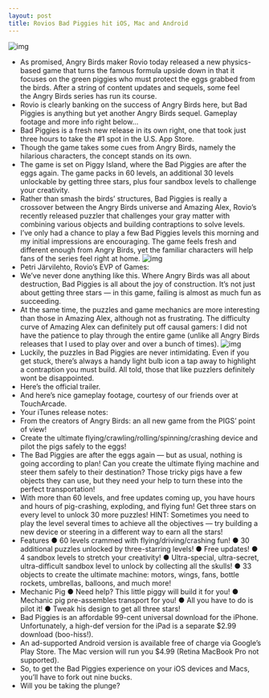 ```yaml
---
layout: post
title: Rovios Bad Piggies hit iOS, Mac and Android
---
```

![img](http://media.idownloadblog.com/wp-content/uploads/2012/09/Bad-Piggies-teaser-0041.jpg)
* As promised, Angry Birds maker Rovio today released a new physics-based game that turns the famous formula upside down in that it focuses on the green piggies who must protect the eggs grabbed from the birds. After a string of content updates and sequels, some feel the Angry Birds series has run its course.
* Rovio is clearly banking on the success of Angry Birds here, but Bad Piggies is anything but yet another Angry Birds sequel. Gameplay footage and more info right below…
* Bad Piggies is a fresh new release in its own right, one that took just three hours to take the #1 spot in the U.S. App Store.
* Though the game takes some cues from Angry Birds, namely the hilarious characters, the concept stands on its own.
* The game is set on Piggy Island, where the Bad Piggies are after the eggs again. The game packs in 60 levels, an additional 30 levels unlockable by getting three stars, plus four sandbox levels to challenge your creativity.
* Rather than smash the birds’ structures, Bad Piggies is really a crossover between the Angry Birds universe and Amazing Alex, Rovio’s recently released puzzler that challenges your gray matter with combining various objects and building contraptions to solve levels.
* I’ve only had a chance to play a few Bad Piggies levels this morning and my initial impressions are encouraging. The game feels fresh and different enough from Angry Birds, yet the familiar characters will help fans of the series feel right at home.
![img](http://media.idownloadblog.com/wp-content/uploads/2012/09/Bad-Piggies-iPad-screenshot-001.jpg)
* Petri Järvilehto, Rovio’s EVP of Games:
* We’ve never done anything like this. Where Angry Birds was all about destruction, Bad Piggies is all about the joy of construction. It’s not just about getting three stars — in this game, failing is almost as much fun as succeeding.
* At the same time, the puzzles and game mechanics are more interesting than those in Amazing Alex, although not as frustrating. The difficulty curve of Amazing Alex can definitely put off causal gamers: I did not have the patience to play through the entire game (unlike all Angry Birds releases that I used to play over and over a bunch of times).
![img](http://media.idownloadblog.com/wp-content/uploads/2012/09/Bad-Piggies-iPad-screenshot-002.jpg)
* Luckily, the puzzles in Bad Piggies are never intimidating. Even if you get stuck, there’s always a handy light bulb icon a tap away to highlight a contraption you must build. All told, those that like puzzlers definitely wont be disappointed.
* Here’s the official trailer.
* And here’s nice gameplay footage, courtesy of our friends over at TouchArcade.
* Your iTunes release notes:
* From the creators of Angry Birds: an all new game from the PIGS’ point of view!
* Create the ultimate flying/crawling/rolling/spinning/crashing device and pilot the pigs safely to the eggs!
* The Bad Piggies are after the eggs again — but as usual, nothing is going according to plan! Can you create the ultimate flying machine and steer them safely to their destination? Those tricky pigs have a few objects they can use, but they need your help to turn these into the perfect transportation!
* With more than 60 levels, and free updates coming up, you have hours and hours of pig-crashing, exploding, and flying fun! Get three stars on every level to unlock 30 more puzzles! HINT: Sometimes you need to play the level several times to achieve all the objectives — try building a new device or steering in a different way to earn all the stars!
* Features ● 60 levels crammed with flying/driving/crashing fun! ● 30 additional puzzles unlocked by three-starring levels! ● Free updates! ● 4 sandbox levels to stretch your creativity! ● Ultra-special, ultra-secret, ultra-difficult sandbox level to unlock by collecting all the skulls! ● 33 objects to create the ultimate machine: motors, wings, fans, bottle rockets, umbrellas, balloons, and much more!
* Mechanic Pig ● Need help? This little piggy will build it for you! ● Mechanic pig pre-assembles transport for you! ● All you have to do is pilot it! ● Tweak his design to get all three stars!
* Bad Piggies is an affordable 99-cent universal download for the iPhone. Unfortunately, a high-def version for the iPad is a separate $2.99 download (boo-hiss!).
* An ad-supported Android version is available free of charge via Google’s Play Store. The Mac version will run you $4.99 (Retina MacBook Pro not supported).
* So, to get the Bad Piggies experience on your iOS devices and Macs, you’ll have to fork out nine bucks.
* Will you be taking the plunge?

